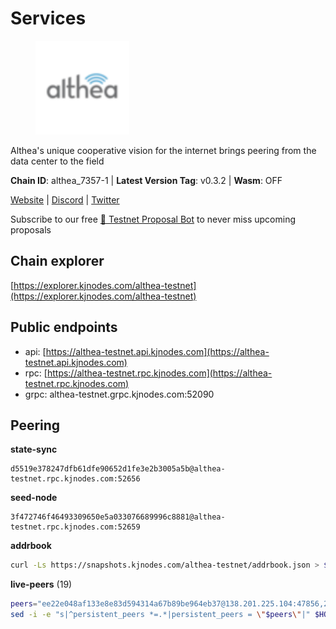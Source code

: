 # Services

<figure><img src="https://raw.githubusercontent.com/kj89/cosmos-images/main/logos/althea.png" width="150" alt=""><figcaption></figcaption></figure>

Althea's unique cooperative vision for the internet  brings peering from the data center to the field

**Chain ID**: althea_7357-1 | **Latest Version Tag**: v0.3.2 | **Wasm**: OFF

[Website](https://www.althea.net) | [Discord](https://discord.gg/ZTKWfpDs) | [Twitter](https://twitter.com/altheanetwork)



Subscribe to our free [🤖 Testnet Proposal Bot](https://t.me/kjnodes_testnet_proposal_bot) to never miss upcoming proposals


## Chain explorer
[https://explorer.kjnodes.com/althea-testnet](https://explorer.kjnodes.com/althea-testnet)

## Public endpoints

* api: [https://althea-testnet.api.kjnodes.com](https://althea-testnet.api.kjnodes.com)
* rpc: [https://althea-testnet.rpc.kjnodes.com](https://althea-testnet.rpc.kjnodes.com)
* grpc: althea-testnet.grpc.kjnodes.com:52090

## Peering

**state-sync**

```text
d5519e378247dfb61dfe90652d1fe3e2b3005a5b@althea-testnet.rpc.kjnodes.com:52656
```

**seed-node**

```text
3f472746f46493309650e5a033076689996c8881@althea-testnet.rpc.kjnodes.com:52659
```

**addrbook**
```bash
curl -Ls https://snapshots.kjnodes.com/althea-testnet/addrbook.json > $HOME/.althea/config/addrbook.json
```

**live-peers** (19)
```bash
peers="ee22e048af133e8e83d594314a67b89be964eb37@138.201.225.104:47856,27dc32e6a756ccb04ca4e1395008f18f5efeaf8e@162.55.1.2:31656,16a9576c9a4cf9651b4215e3a877ae002555dd9b@116.202.117.229:31656,d5519e378247dfb61dfe90652d1fe3e2b3005a5b@65.109.68.190:52656,dc67cbe058b802aa34f64715b44474c462b4317b@65.108.237.224:36656,4f3add677b0e4c8dec8b81101ea82620a19d5d0a@65.21.199.148:26633,7eb055628aee375914d7d265ef4bc01ea692fe95@65.109.82.106:31656,382264d78149b62e679bf6d0b93dc74dd033fc05@65.108.2.41:26656,937dcf8c45b7c64e5188a7036427f2ce86383035@95.165.89.222:24126,f6e3f995ba1c3ceed8bd556d9a23d2922d98a9a6@66.172.36.136:14656,5bad7ac6f006ee3b6f52dc91e85b5aae8e488233@194.163.149.53:26656,cc542d9fb5f93780fc4004aa67f2b502686a24e8@144.76.27.79:61056,a51b45869b5403dc71251a69879c1eb1c3042bed@65.108.134.215:29336,cd71580f8ab4af6beeaf867702a86ca6f9331f71@65.19.136.133:23296,8af3c5f2e975150cbf2d57bea182c2ca0fb808d2@65.21.237.170:10456,4f5eb5164329a61fc898ac75849ae873c8e539c9@66.172.36.135:14656,a3ac64c5c84817f3694a866298399e6ad71ff26c@65.21.53.39:26656,6d97969912514e3583dee8e0cca15a383adbde6c@213.246.57.175:26656,15e7baf69c0db5c25e26cd1f13eb0d52a7a708b5@142.202.241.235:26656"
sed -i -e "s|^persistent_peers *=.*|persistent_peers = \"$peers\"|" $HOME/.althea/config/config.toml
```
